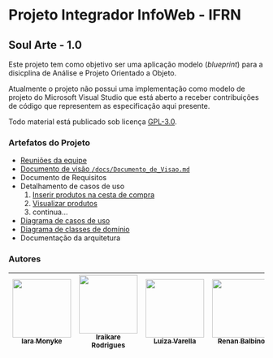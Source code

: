 # Projeto Integrador InfoWeb - IFRN

## Soul Arte - 1.0
Este projeto tem como objetivo ser uma aplicação  modelo (_blueprint_) para a disicplina de Análise e Projeto Orientado a Objeto.

Atualmente o projeto não possui uma implementação como modelo de projeto do Microsoft Visual Studio que está aberto a receber contribuições de código que representem as especificação aqui presente.

Todo material está publicado sob licença [GPL-3.0](https://www.gnu.org/licenses/quick-guide-gplv3.pt-br.html).


### Artefatos do Projeto
* [Reuniões da equipe](./reunioes/Reunioes.md)
* [Documento de visão `/docs/Documento_de_Visao.md`](./docs/Documento_de_Visao.md)
* Documento de Requisitos
* Detalhamento de casos de uso 
  1. [Inserir produtos na cesta de compra](./docs/casos_de_uso/cdu_inserir_produtos_na_cesta_de_compra.md)
  2. [Visualizar produtos](./docs/casos_de_uso/cdu_visualizar_produtos.md)
  3. continua...
* [Diagrama de casos de uso](./docs/imagens/Diagrama_Casos_de_Uso.png)
* [Diagrama de classes de domínio](./docs/diagramas/Diagrama_Entidades_e_Relacionamentos.png)
* Documentação da arquitetura

### Autores
| [<img src="https://avatars.githubusercontent.com/u/99852137?v=4" width=115><br><sub>Iara Monyke</sub>](https://https://github.com/iaramonyke) |  [<img src="https://avatars.githubusercontent.com/u/101957823?v=4" width=115><br><sub>Iraikare Rodrigues</sub>](https://github.com/iraikare) |  [<img src="https://avatars.githubusercontent.com/u/102320472?v=4" width=115><br><sub>Luiza Varella</sub>](https://https://github.com/luvarella) | [<img src="https://avatars.githubusercontent.com/u/93939187?v=4" width=115><br><sub>Renan Balbino</sub>](https://https://https://github.com/balbii) |
| :---: | :---: | :---: | :---: |
